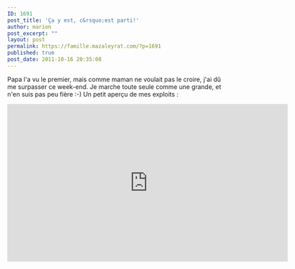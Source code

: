 ```yaml
---
ID: 1691
post_title: 'Ça y est, c&rsquo;est parti!'
author: marion
post_excerpt: ""
layout: post
permalink: https://famille.mazaleyrat.com/?p=1691
published: true
post_date: 2011-10-16 20:35:08
---
```

Papa l'a vu le premier, mais comme maman ne voulait pas le croire, j'ai dû me surpasser ce week-end. Je marche  toute seule comme une grande, et n'en suis pas peu fière :-)
Un petit aperçu de mes exploits :
<iframe width="640" height="360" src="http://www.youtube.com/embed/HCwGxOZ9ifI?rel=0" frameborder="0" allowfullscreen></iframe>